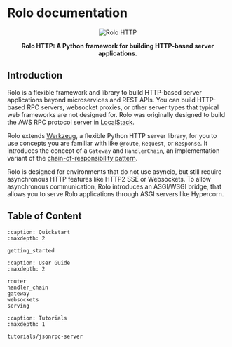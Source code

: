 Rolo documentation
==================

<p align="center">
  <img src="https://github.com/thrau/rolo/assets/3996682/268786a8-6335-412f-bc72-8080f97cbb5a" alt="Rolo HTTP">
</p>
<p align="center">
  <b>Rolo HTTP: A Python framework for building HTTP-based server applications.</b>
</p>

## Introduction

Rolo is a flexible framework and library to build HTTP-based server applications beyond microservices and REST APIs.
You can build HTTP-based RPC servers, websocket proxies, or other server types that typical web frameworks are not designed for.
Rolo was originally designed to build the AWS RPC protocol server in [LocalStack](https://github.com/localstack/localstack).

Rolo extends [Werkzeug](https://github.com/pallets/werkzeug/), a flexible Python HTTP server library, for you to use concepts you are familiar with like ``@route``, ``Request``, or ``Response``.
It introduces the concept of a ``Gateway`` and ``HandlerChain``, an implementation variant of the [chain-of-responsibility pattern](https://en.wikipedia.org/wiki/Chain-of-responsibility_pattern).

Rolo is designed for environments that do not use asyncio, but still require asynchronous HTTP features like HTTP2 SSE or Websockets.
To allow asynchronous communication, Rolo introduces an ASGI/WSGI bridge, that allows you to serve Rolo applications through ASGI servers like Hypercorn.

## Table of Content

```{toctree}
:caption: Quickstart
:maxdepth: 2

getting_started
```

```{toctree}
:caption: User Guide
:maxdepth: 2

router
handler_chain
gateway
websockets
serving
```

```{toctree}
:caption: Tutorials
:maxdepth: 1

tutorials/jsonrpc-server
```


